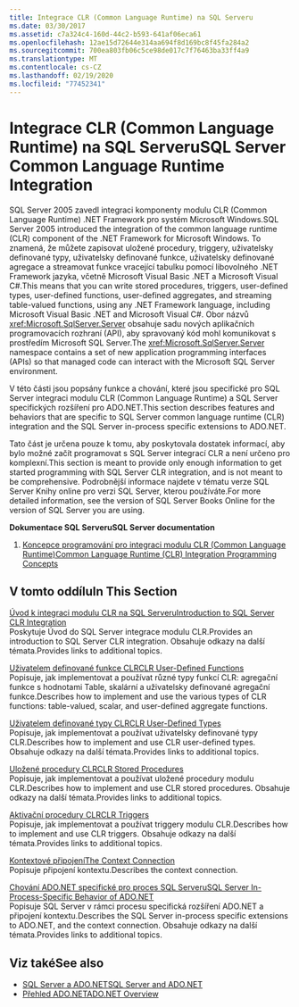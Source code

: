 ```yaml
---
title: Integrace CLR (Common Language Runtime) na SQL Serveru
ms.date: 03/30/2017
ms.assetid: c7a324c4-160d-44c2-b593-641af06eca61
ms.openlocfilehash: 12ae15d72644e314aa694f8d169bc8f45fa284a2
ms.sourcegitcommit: 700ea803fb06c5ce98de017c7f76463ba33ff4a9
ms.translationtype: MT
ms.contentlocale: cs-CZ
ms.lasthandoff: 02/19/2020
ms.locfileid: "77452341"
---
```

# <a name="sql-server-common-language-runtime-integration"></a><span data-ttu-id="62d7a-102">Integrace CLR (Common Language Runtime) na SQL Serveru</span><span class="sxs-lookup"><span data-stu-id="62d7a-102">SQL Server Common Language Runtime Integration</span></span>
<span data-ttu-id="62d7a-103">SQL Server 2005 zavedl integraci komponenty modulu CLR (Common Language Runtime) .NET Framework pro systém Microsoft Windows.</span><span class="sxs-lookup"><span data-stu-id="62d7a-103">SQL Server 2005 introduced the integration of the common language runtime (CLR) component of the .NET Framework for Microsoft Windows.</span></span> <span data-ttu-id="62d7a-104">To znamená, že můžete zapisovat uložené procedury, triggery, uživatelsky definované typy, uživatelsky definované funkce, uživatelsky definované agregace a streamovat funkce vracející tabulku pomocí libovolného .NET Framework jazyka, včetně Microsoft Visual Basic .NET a Microsoft Visual C#.</span><span class="sxs-lookup"><span data-stu-id="62d7a-104">This means that you can write stored procedures, triggers, user-defined types, user-defined functions, user-defined aggregates, and streaming table-valued functions, using any .NET Framework language, including Microsoft Visual Basic .NET and Microsoft Visual C#.</span></span> <span data-ttu-id="62d7a-105">Obor názvů <xref:Microsoft.SqlServer.Server> obsahuje sadu nových aplikačních programovacích rozhraní (API), aby spravovaný kód mohl komunikovat s prostředím Microsoft SQL Server.</span><span class="sxs-lookup"><span data-stu-id="62d7a-105">The <xref:Microsoft.SqlServer.Server> namespace contains a set of new application programming interfaces (APIs) so that managed code can interact with the Microsoft SQL Server environment.</span></span>  
  
 <span data-ttu-id="62d7a-106">V této části jsou popsány funkce a chování, které jsou specifické pro SQL Server integraci modulu CLR (Common Language Runtime) a SQL Server specifických rozšíření pro ADO.NET.</span><span class="sxs-lookup"><span data-stu-id="62d7a-106">This section describes features and behaviors that are specific to SQL Server common language runtime (CLR) integration and the SQL Server in-process specific extensions to ADO.NET.</span></span>  
  
 <span data-ttu-id="62d7a-107">Tato část je určena pouze k tomu, aby poskytovala dostatek informací, aby bylo možné začít programovat s SQL Server integrací CLR a není určeno pro komplexní.</span><span class="sxs-lookup"><span data-stu-id="62d7a-107">This section is meant to provide only enough information to get started programming with SQL Server CLR integration, and is not meant to be comprehensive.</span></span> <span data-ttu-id="62d7a-108">Podrobnější informace najdete v tématu verze SQL Server Knihy online pro verzi SQL Server, kterou používáte.</span><span class="sxs-lookup"><span data-stu-id="62d7a-108">For more detailed information, see the version of SQL Server Books Online for the version of SQL Server you are using.</span></span>  
  
 <span data-ttu-id="62d7a-109">**Dokumentace SQL Serveru**</span><span class="sxs-lookup"><span data-stu-id="62d7a-109">**SQL Server documentation**</span></span>  
  
1. [<span data-ttu-id="62d7a-110">Koncepce programování pro integraci modulu CLR (Common Language Runtime)</span><span class="sxs-lookup"><span data-stu-id="62d7a-110">Common Language Runtime (CLR) Integration Programming Concepts</span></span>](/sql/relational-databases/clr-integration/common-language-runtime-clr-integration-programming-concepts)  
  
## <a name="in-this-section"></a><span data-ttu-id="62d7a-111">V tomto oddílu</span><span class="sxs-lookup"><span data-stu-id="62d7a-111">In This Section</span></span>  
 [<span data-ttu-id="62d7a-112">Úvod k integraci modulu CLR na SQL Serveru</span><span class="sxs-lookup"><span data-stu-id="62d7a-112">Introduction to SQL Server CLR Integration</span></span>](introduction-to-sql-server-clr-integration.md)  
 <span data-ttu-id="62d7a-113">Poskytuje Úvod do SQL Server integrace modulu CLR.</span><span class="sxs-lookup"><span data-stu-id="62d7a-113">Provides an introduction to SQL Server CLR integration.</span></span> <span data-ttu-id="62d7a-114">Obsahuje odkazy na další témata.</span><span class="sxs-lookup"><span data-stu-id="62d7a-114">Provides links to additional topics.</span></span>  
  
 [<span data-ttu-id="62d7a-115">Uživatelem definované funkce CLR</span><span class="sxs-lookup"><span data-stu-id="62d7a-115">CLR User-Defined Functions</span></span>](clr-user-defined-functions.md)  
 <span data-ttu-id="62d7a-116">Popisuje, jak implementovat a používat různé typy funkcí CLR: agregační funkce s hodnotami Table, skalární a uživatelsky definované agregační funkce.</span><span class="sxs-lookup"><span data-stu-id="62d7a-116">Describes how to implement and use the various types of CLR functions: table-valued, scalar, and user-defined aggregate functions.</span></span>  
  
 [<span data-ttu-id="62d7a-117">Uživatelem definované typy CLR</span><span class="sxs-lookup"><span data-stu-id="62d7a-117">CLR User-Defined Types</span></span>](clr-user-defined-types.md)  
 <span data-ttu-id="62d7a-118">Popisuje, jak implementovat a používat uživatelsky definované typy CLR.</span><span class="sxs-lookup"><span data-stu-id="62d7a-118">Describes how to implement and use CLR user-defined types.</span></span> <span data-ttu-id="62d7a-119">Obsahuje odkazy na další témata.</span><span class="sxs-lookup"><span data-stu-id="62d7a-119">Provides links to additional topics.</span></span>  
  
 [<span data-ttu-id="62d7a-120">Uložené procedury CLR</span><span class="sxs-lookup"><span data-stu-id="62d7a-120">CLR Stored Procedures</span></span>](clr-stored-procedures.md)  
 <span data-ttu-id="62d7a-121">Popisuje, jak implementovat a používat uložené procedury modulu CLR.</span><span class="sxs-lookup"><span data-stu-id="62d7a-121">Describes how to implement and use CLR stored procedures.</span></span> <span data-ttu-id="62d7a-122">Obsahuje odkazy na další témata.</span><span class="sxs-lookup"><span data-stu-id="62d7a-122">Provides links to additional topics.</span></span>  
  
 [<span data-ttu-id="62d7a-123">Aktivační procedury CLR</span><span class="sxs-lookup"><span data-stu-id="62d7a-123">CLR Triggers</span></span>](clr-triggers.md)  
 <span data-ttu-id="62d7a-124">Popisuje, jak implementovat a používat triggery modulu CLR.</span><span class="sxs-lookup"><span data-stu-id="62d7a-124">Describes how to implement and use CLR triggers.</span></span> <span data-ttu-id="62d7a-125">Obsahuje odkazy na další témata.</span><span class="sxs-lookup"><span data-stu-id="62d7a-125">Provides links to additional topics.</span></span>  
  
 [<span data-ttu-id="62d7a-126">Kontextové připojení</span><span class="sxs-lookup"><span data-stu-id="62d7a-126">The Context Connection</span></span>](the-context-connection.md)  
 <span data-ttu-id="62d7a-127">Popisuje připojení kontextu.</span><span class="sxs-lookup"><span data-stu-id="62d7a-127">Describes the context connection.</span></span>  
  
 [<span data-ttu-id="62d7a-128">Chování ADO.NET specifické pro proces SQL Serveru</span><span class="sxs-lookup"><span data-stu-id="62d7a-128">SQL Server In-Process-Specific Behavior of ADO.NET</span></span>](sql-server-in-process-specific-behavior-of-adonet.md)  
 <span data-ttu-id="62d7a-129">Popisuje SQL Server v rámci procesu specifická rozšíření ADO.NET a připojení kontextu.</span><span class="sxs-lookup"><span data-stu-id="62d7a-129">Describes the SQL Server in-process specific extensions to ADO.NET, and the context connection.</span></span> <span data-ttu-id="62d7a-130">Obsahuje odkazy na další témata.</span><span class="sxs-lookup"><span data-stu-id="62d7a-130">Provides links to additional topics.</span></span>  
  
## <a name="see-also"></a><span data-ttu-id="62d7a-131">Viz také</span><span class="sxs-lookup"><span data-stu-id="62d7a-131">See also</span></span>

- [<span data-ttu-id="62d7a-132">SQL Server a ADO.NET</span><span class="sxs-lookup"><span data-stu-id="62d7a-132">SQL Server and ADO.NET</span></span>](index.md)
- [<span data-ttu-id="62d7a-133">Přehled ADO.NET</span><span class="sxs-lookup"><span data-stu-id="62d7a-133">ADO.NET Overview</span></span>](../ado-net-overview.md)

